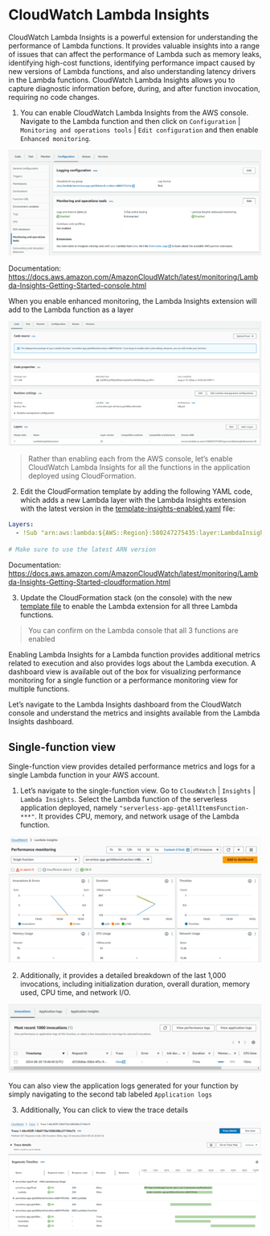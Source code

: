 # CloudWatch Lambda Insights

CloudWatch Lambda Insights is a powerful extension for understanding the performance of Lambda functions. It provides valuable insights into a range of issues that can affect the performance of Lambda such as memory leaks, identifying high-cost functions, identifying performance impact caused by new versions of Lambda functions, and also understanding latency drivers in the Lambda functions. CloudWatch Lambda Insights allows you to capture diagnostic information before, during, and after function invocation, requiring no code changes.

1. You can enable CloudWatch Lambda Insights from the AWS console. Navigate to the Lambda function and then click on `Configuration` | `Monitoring and operations tools` | `Edit configuration` and then enable `Enhanced monitoring`.

![enable-lambda-insights](/images/enable-lambda-insights.png)

Documentation: https://docs.aws.amazon.com/AmazonCloudWatch/latest/monitoring/Lambda-Insights-Getting-Started-console.html

When you enable enhanced monitoring, the Lambda Insights extension will add to the Lambda function as a layer

![insights-extension](/images/insights-extension.png)

> Rather than enabling each from the AWS console, let’s enable CloudWatch Lambda Insights for all the functions in the application deployed using CloudFormation.

2. Edit the CloudFormation template by adding the following YAML code, which adds a new Lambda layer with the Lambda Insights extension with the latest version in the [template-insights-enabled.yaml](../template-insights-enabled.yaml) file:

```yaml
Layers:
  - !Sub "arn:aws:lambda:${AWS::Region}:580247275435:layer:LambdaInsightsExtension:53"

# Make sure to use the latest ARN version
```

Documentation: https://docs.aws.amazon.com/AmazonCloudWatch/latest/monitoring/Lambda-Insights-Getting-Started-cloudformation.html

3. Update the CloudFormation stack (on the console) with the new [template file](../template-insights-enabled.yaml) to enable the Lambda extension for all three Lambda functions.

> You can confirm on the Lambda console that all 3 functions are enabled

Enabling Lambda Insights for a Lambda function provides additional metrics related to execution and also provides logs about the Lambda execution. A dashboard view is available out of the box for visualizing performance monitoring for a single function or a performance monitoring view for multiple functions.

Let’s navigate to the Lambda Insights dashboard from the CloudWatch console and understand the metrics and insights available from the Lambda Insights dashboard.

## Single-function view

Single-function view provides detailed performance metrics and logs for a single Lambda function in your AWS account.

1. Let’s navigate to the single-function view. Go to `CloudWatch` | `Insights` | `Lambda Insights`. Select the Lambda function of the serverless application deployed, namely `"serverless-app-getAllItemsFunction-***"`. It provides CPU, memory, and network usage of the Lambda function.

![insights-dash](/images/insights-dash.png)

2. Additionally, it provides a detailed breakdown of the last 1,000 invocations, including initialization duration, overall duration, memory used, CPU time, and network I/O.

![invocations](/images/invocations.png)

You can also view the application logs generated for your function by simply navigating to the second tab labeled `Application logs`

3. Additionally, You can click to view the trace details

![invocate-trace](/images/invocate-trace.png)

